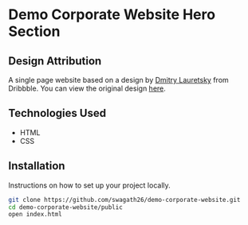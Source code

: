 # Demo Corporate Website Hero Section

## Design Attribution

A single page website based on a design by [Dmitry Lauretsky](https://dribbble.com/dlauretsky) from Dribbble. You can view the original design [here](https://dribbble.com/shots/18965952-Corporate-Website).

## Technologies Used

- HTML
- CSS

## Installation

Instructions on how to set up your project locally.

```sh
git clone https://github.com/swagath26/demo-corporate-website.git
cd demo-corporate-website/public
open index.html
